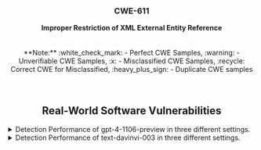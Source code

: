 <p align="center">
  </a>
  <h3 align="center">CWE-611</a></h3>
  <p align="center">
    <b>Improper Restriction of XML External Entity Reference</b><br><br><br> **Note:** :white_check_mark: - Perfect CWE Samples, :warning: - Unverifiable CWE Samples, :x: - Misclassified CWE Samples, :recycle: Correct CWE for Misclassified, :heavy_plus_sign: - Duplicate CWE samples <br><br><br>
  </p>
</p>
<div align="center">

## Real-World Software Vulnerabilities

</div>
<details>
<summary>Detection Performance of gpt-4-1106-preview in three different settings.</summary><br>


<h3>
    <b>
        <div align="center">
            :white_check_mark: - Perfect CWE Samples
        </div>
    </b>
</h3>

<div align="center">

|  Sample   |  gpt-4-1106 (No explanation) | gpt-4-1106-CWEtype  | gpt-4-1106 (with explanation)  | gpt-4-1106-CWEtype  | gpt-4-1106 (with explanation and highlighted code segment) | gpt-4-1106-CWEtype |
|-----------|------------------------|---------------------|-----------------------------|---------------------------|-----------------------------------|-------------------|
|  CWE611-7                                        |  Yes  | CWE-20 (70%)  | Yes  |  CWE-776 (70%), CWE-190 (60%)  | Yes  |  **CWE-611 (90%); code: Yes (1/1)**  |
|  CWE611-1274                                     |  Yes  | CWE-476 (60%), CWE-787 (60%), CWE-665 (60%), CWE-200 (60%), CWE-404 (60%)  |  Yes  |  CWE-215 (80%), CWE-476 (80%), CWE-20 (80%), CWE-532 (80%), CWE-665 (80%), CWE-404 (80%) | Yes  | CWE-20 (70%); code: No  |  
|  Total                                           |  2/2  |  0/2  |  2/2  |  0/2  |  2/2  |  1/2  |

</div>


<h3>
    <b>
        <div align="center">
            :warning: - Unverifiable CWE Samples
        </div>
    </b>
</h3>

<div align="center">

|  Sample   |  gpt-4-1106 (No explanation) | gpt-4-1106-CWEtype  | gpt-4-1106 (with explanation)  | gpt-4-1106-CWEtype  | gpt-4-1106 (with explanation and highlighted code segment) | gpt-4-1106-CWEtype |
|-----------|------------------------|---------------------|-----------------------------|---------------------------|-----------------------------------|-------------------|
|  :warning: CWE611-351  |  No   | -     | No   | -      | No    | -     |
|  Total                 |  1/1  |  1/1  |  1/1  |  1/1  |  1/1  |  1/1  |

</div>
</details>


<details>
  <summary>Detection Performance of text-davinvi-003 in three different settings.</summary><br>


  <h3>
    <b>
        <div align="center">
            :white_check_mark: - Perfect CWE Samples
        </div>
    </b>
</h3>

<div align="center">

|  Sample   |  text-davinvi-003 (No explanation) | text-davinvi-003-CWEtype  | text-davinvi-003 (with explanation)  | text-davinvi-003-CWEtype  | text-davinvi-003 (with explanation and highlighted code segment) | text-davinvi-003-CWEtype |
|-----------|------------------------|---------------------|-----------------------------|---------------------------|-----------------------------------|-------------------|
|  CWE22-212  |  No  |  -  | No  |  -  |  Yes  |  CWE-119 (90%);  code: No  |
|  CWE22-402  |  Yes  |  **CWE-22 (90%)**  |  Yes  |  **CWE-22 (90%)**  |  Yes  |  CWE-119; code: No (adds strncpy instead of strcpy|
| CWE22-512 |  Yes  |  CWE-284 (95%),  CWE-78 (90%)  | Yes  |  **CWE-22 (90%)**  | Yes  | **CWE-22 (90%);  code: Yes (1/4)**  |
| CWE22-692 |  Yes  | CWE-732 (90%)  |  Yes  | CWE-476 (100%)  |  Yes  |  CWE-476 (95%); **code: yes (1/2)**  |
| CWE22-964 |  Yes  | CWE-20  |  Yes |  CWE-119  | Yes  | CWE-120 (95%); code: No|
| CWE22-1027|  Yes  | CWE-284 (90%), CWE-78 (90%)  | Yes  | **CWE-22 (90%)**  | Yes | **CWE-22 (90%); code: Yes (1/4)**  | 
| CWE22-1436| Yes  | **CWE-22 (95%)**  |  Yes  |  CWE-120 (90%)  | Yes  |  **CWE-22 (95%); code: yes (1/1)**|  
| CWE22-1656|  No  |  -  |  No  |  -  |  No  |  -  |  
| Total     |  6/8  |  2/8  |  6/8  |  3/8  |  7/8  |  3/8  |
</div>
</details>
